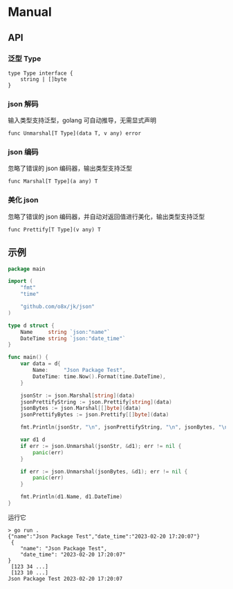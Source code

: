 Manual
===

## API

### 泛型 Type

    type Type interface {
        string | []byte
    }

### json 解码

输入类型支持泛型，golang 可自动推导，无需显式声明

    func Unmarshal[T Type](data T, v any) error

### json 编码

忽略了错误的 json 编码器，输出类型支持泛型

    func Marshal[T Type](a any) T

### 美化 json

忽略了错误的 json 编码器，并自动对返回值进行美化，输出类型支持泛型

    func Prettify[T Type](v any) T

## 示例

```go
package main

import (
	"fmt"
	"time"

	"github.com/o8x/jk/json"
)

type d struct {
	Name     string `json:"name"`
	DateTime string `json:"date_time"`
}

func main() {
	var data = d{
		Name:     "Json Package Test",
		DateTime: time.Now().Format(time.DateTime),
	}

	jsonStr := json.Marshal[string](data)
	jsonPrettifyString := json.Prettify[string](data)
	jsonBytes := json.Marshal[[]byte](data)
	jsonPrettifyBytes := json.Prettify[[]byte](data)

	fmt.Println(jsonStr, "\n", jsonPrettifyString, "\n", jsonBytes, "\n", jsonPrettifyBytes)

	var d1 d
	if err := json.Unmarshal(jsonStr, &d1); err != nil {
		panic(err)
	}

	if err := json.Unmarshal(jsonBytes, &d1); err != nil {
		panic(err)
	}

	fmt.Println(d1.Name, d1.DateTime)
}
```

运行它

```shell
> go run .
{"name":"Json Package Test","date_time":"2023-02-20 17:20:07"} 
 {
    "name": "Json Package Test",
    "date_time": "2023-02-20 17:20:07"
} 
 [123 34 ...] 
 [123 10 ...]
Json Package Test 2023-02-20 17:20:07
```
